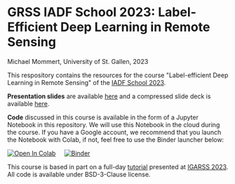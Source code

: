 # GRSS IADF School 2023: Label-Efficient Deep Learning in Remote Sensing

Michael Mommert, University of St. Gallen, 2023

This respository contains the resources for the course "Label-efficient Deep Learning in Remote Sensing" of the [IADF School 2023](https://iadf-school.org/). 

**Presentation slides** are available [here](https://github.com/mommermi/iadfschool2023_efficientlearning/blob/main/efficient_learning_mommert.pdf?raw=1) and a compressed slide deck is available [here](https://github.com/mommermi/iadfschool2023_efficientlearning/blob/main/efficient_learning_mommert_compressed.pdf?raw=1).

**Code** discussed in this course is available in the form of a Jupyter Notebook in this repository. We will use this Notebook in the cloud during the course. If you have a Google account, we recommend that you launch the Notebook with Colab, if not, feel free to use the Binder launcher below:

[![Open In Colab](https://colab.research.google.com/assets/colab-badge.svg)](https://colab.research.google.com/github/mommermi/iadfschool2023_efficientlearning/blob/main/efficient_learning_mommert.ipynb) &nbsp; &nbsp; [![Binder](https://mybinder.org/badge_logo.svg)](https://mybinder.org/v2/gh/mommermi/iadfschool2023_efficientlearning/main?filepath=efficient_learning_mommert.ipynb)


This course is based in part on a full-day [tutorial](https://github.com/HSG-AIML/IGARSS2023_EfficientDeepLearningEO) presented at [IGARSS 2023](https://2023.ieeeigarss.org/). All code is available under BSD-3-Clause license.
